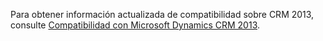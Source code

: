 Para obtener información actualizada de compatibilidad sobre CRM 2013, consulte [Compatibilidad con Microsoft Dynamics CRM 2013](https://support.microsoft.com/kb/3005167).